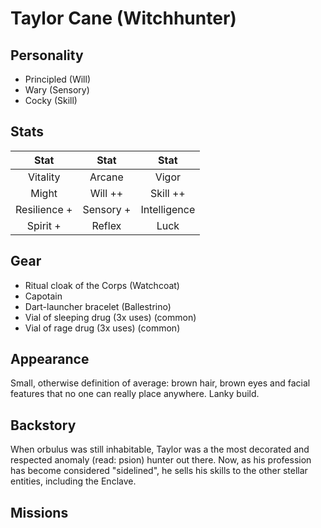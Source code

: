 # Taylor Cane (Witchhunter)

## Personality

- Principled (Will)
- Wary (Sensory)
- Cocky (Skill)

## Stats


|     Stat      |  Stat   |     Stat          |
| :-----------: | :-----: | :----------:      |
|  Vitality   | Arcane   |    Vigor         |
|     Might  |  Will  ++  |   Skill ++         |
| Resilience +  | Sensory + | Intelligence    |
| Spirit +  | Reflex     |     Luck          |


 ## Gear

 - Ritual cloak of the Corps (Watchcoat)
 - Capotain
 - Dart-launcher bracelet (Ballestrino)
 - Vial of sleeping drug (3x uses) (common)
 - Vial of rage drug (3x uses) (common)

## Appearance

Small, otherwise definition of average: brown hair, brown eyes and facial features that no one can really place anywhere.
Lanky build.

## Backstory

When orbulus was still inhabitable, Taylor was a the most decorated and respected anomaly (read: psion) hunter out there.
Now, as his profession has become considered "sidelined", he sells his skills to the other stellar entities, including the Enclave.

## Missions
